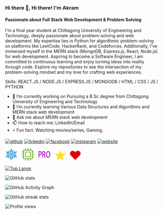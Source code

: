 
### Hi there 👋, Hi there! I'm Akram
#### Passionate about Full Stack Web Development & Problem Solving

I'm a final year student at Chittagong University of Engineering and Technology, deeply passionate about problem-solving and web development. My expertise lies in Python for algorithmic problem-solving on platforms like LeetCode, HackerRank, and Codeforces. Additionally, I've immersed myself in the MERN stack (MongoDB, Express.js, React, Node.js) for web development. Aspiring to become a Software Engineer, I am committed to continuous learning and enjoy turning ideas into reality through code. Explore my repositories to see the intersection of my problem-solving mindset and my love for crafting web experiences.

Skills: REACT.JS / NODE.JS / EXPRESS.JS / MONGODB / HTML / CSS / JS / PYTHON

- 🔭 I’m currently working on Pursuing a B.Sc degree from Chittagong University of Engineering and Technology 
- 🌱 I’m currently learning Various Data Structures and Algorithms and MERN stack web development 
- 💬 Ask me about MERN stack web development 
- 📫 How to reach me: LinkedIn/Email 
- ⚡ Fun fact: Watching movies/series, Gaming. 


[<img src='https://cdn.jsdelivr.net/npm/simple-icons@3.0.1/icons/github.svg' alt='github' height='40'>](https://github.com/https://github.com/Akram-Ul-Hasan)  [<img src='https://cdn.jsdelivr.net/npm/simple-icons@3.0.1/icons/linkedin.svg' alt='linkedin' height='40'>](https://www.linkedin.com/in/https://www.linkedin.com/in/md-akram-ul-hasan//)  [<img src='https://cdn.jsdelivr.net/npm/simple-icons@3.0.1/icons/facebook.svg' alt='facebook' height='40'>](https://www.facebook.com/https://www.facebook.com/profile.php?id=61551227375687)  [<img src='https://cdn.jsdelivr.net/npm/simple-icons@3.0.1/icons/instagram.svg' alt='instagram' height='40'>](https://www.instagram.com/https://www.instagram.com/akramulhasan.shakil//)  [<img src='https://cdn.jsdelivr.net/npm/simple-icons@3.0.1/icons/icloud.svg' alt='website' height='40'>](https://akram-ul-hasan.netlify.app/)  

<a href='https://archiveprogram.github.com/'><img src='https://raw.githubusercontent.com/acervenky/animated-github-badges/master/assets/acbadge.gif' width='40' height='40'></a> <a href='https://docs.github.com/en/developers'><img src='https://raw.githubusercontent.com/acervenky/animated-github-badges/master/assets/devbadge.gif' width='40' height='40'></a> <a href='https://github.com/pricing'><img src='https://raw.githubusercontent.com/acervenky/animated-github-badges/master/assets/pro.gif' width='40' height='40'></a> <a href='https://stars.github.com/'><img src='https://raw.githubusercontent.com/acervenky/animated-github-badges/master/assets/starbadge.gif' width='35' height='35'></a> <a href='https://docs.github.com/en/github/supporting-the-open-source-community-with-github-sponsors'><img src='https://raw.githubusercontent.com/acervenky/animated-github-badges/master/assets/sponsorbadge.gif' width='35' height='35'></a> 


[![Top Langs](https://github-readme-stats.vercel.app/api/top-langs/?username=https://github.com/Akram-Ul-Hasan)](https://github.com/anuraghazra/github-readme-stats)

![GitHub stats](https://github-readme-stats.vercel.app/api?username=https://github.com/Akram-Ul-Hasan&show_icons=true)  

![GitHub Activity Graph](https://activity-graph.herokuapp.com/graph?username=https://github.com/Akram-Ul-Hasan)  

![GitHub streak stats](https://streak-stats.demolab.com/?user=https://github.com/Akram-Ul-Hasan)  

![Profile views](https://gpvc.arturio.dev/https://github.com/Akram-Ul-Hasan)  
